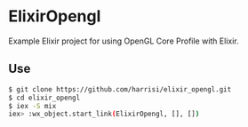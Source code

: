 # ElixirOpengl

Example Elixir project for using OpenGL Core Profile with Elixir.

## Use

```sh
$ git clone https://github.com/harrisi/elixir_opengl.git
$ cd elixir_opengl
$ iex -S mix
iex> :wx_object.start_link(ElixirOpengl, [], [])
```
